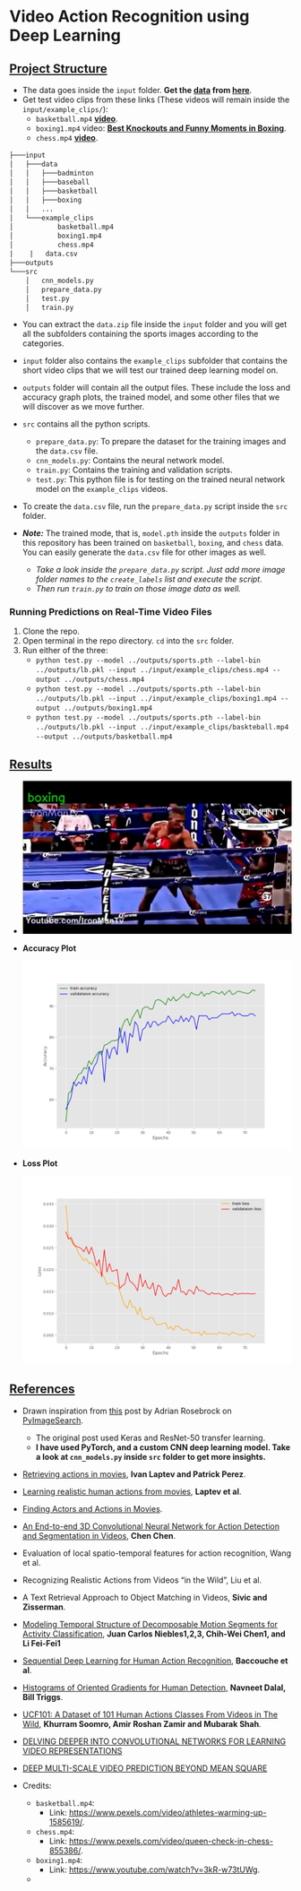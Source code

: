 # Video Action Recognition using Deep Learning





## <u>Project Structure</u>

* The data goes inside the `input` folder. **Get the [data](https://drive.google.com/file/d/107w498Ahs7hxuCAd8tEX0u33OQUYWq4Y/view) from [here](https://drive.google.com/file/d/107w498Ahs7hxuCAd8tEX0u33OQUYWq4Y/view)**.
* Get test video clips from these links (These videos will remain inside the `input/example_clips/`):
  * `basketball.mp4` [**video**](https://www.pexels.com/video/athletes-warming-up-1585619/).
  * `boxing1.mp4` video: **[Best Knockouts and Funny Moments in Boxing](https://www.youtube.com/watch?v=3kR-w73tUWg)**.
  * `chess.mp4` **[video](https://www.pexels.com/video/queen-check-in-chess-855386/)**.

```
├───input
│   ├───data
│   │   ├───badminton
│   │   ├───baseball
│   │   ├───basketball
│   │   ├───boxing
│   │   ...
│   └───example_clips
│           basketball.mp4
│           boxing1.mp4
│           chess.mp4
|    |   data.csv 
├───outputs
└───src
    │   cnn_models.py
    │   prepare_data.py
    │   test.py
    │   train.py
```

* You can extract the `data.zip` file inside the `input` folder and you will get all the subfolders containing the sports images according to the categories.
* `input` folder also contains the `example_clips` subfolder that contains the short video clips that we will test our trained deep learning model on.
* `outputs` folder will contain all the output files. These include the loss and accuracy graph plots, the trained model, and some other files that we will discover as we move further.
* `src` contains all the python scripts.
  - `prepare_data.py`: To prepare the dataset for the training images and the `data.csv` file.
  - `cnn_models.py`: Contains the neural network model.
  - `train.py`: Contains the training and validation scripts.
  - `test.py`: This python file is for testing on the trained neural network model on the `example_clips` videos.
* To create the `data.csv` file, run the `prepare_data.py` script inside the `src` folder.

* ***Note:*** The trained mode, that is, `model.pth` inside the `outputs` folder in this repository has been trained on `basketball`,  `boxing`, and `chess` data. You can easily generate the `data.csv` file for other images as well. 
  * *Take a look inside the `prepare_data.py` script. Just add more image folder names to the `create_labels` list and execute the script.*
  * *Then run `train.py` to train on those image data as well.*  

### Running Predictions on Real-Time Video Files

1. Clone the repo.
2. Open terminal in the repo directory. `cd` into the `src` folder.
3. Run either of the three:
   * `python test.py --model ../outputs/sports.pth --label-bin ../outputs/lb.pkl --input ../input/example_clips/chess.mp4 --output ../outputs/chess.mp4`
   * `python test.py --model ../outputs/sports.pth --label-bin ../outputs/lb.pkl --input ../input/example_clips/boxing1.mp4 --output ../outputs/boxing1.mp4`
   * `python test.py --model ../outputs/sports.pth --label-bin ../outputs/lb.pkl --input ../input/example_clips/baskteball.mp4 --output ../outputs/basketball.mp4`



## <u>Results</u>

* ![Example Image Result](https://github.com/sovit-123/Video-Recognition-using-Deep-Learning/blob/master/outputs/example_image.PNG?raw=true)

* **Accuracy Plot**

  ![accuracy.png](https://github.com/sovit-123/Video-Recognition-using-Deep-Learning/blob/master/outputs/accuracy.png?raw=true)

* **Loss Plot**

  ![](https://github.com/sovit-123/Video-Recognition-using-Deep-Learning/blob/master/outputs/loss.png?raw=true)



## <u>References</u>

* Drawn inspiration from [this](https://www.pyimagesearch.com/2019/07/15/video-classification-with-keras-and-deep-learning/) post by Adrian Rosebrock on [PyImageSearch](https://www.pyimagesearch.com/).
  * The original post used Keras and ResNet-50 transfer learning.
  * **I have used PyTorch, and a custom CNN deep learning model. Take a look at `cnn_models.py` inside `src` folder to get more insights.**

* [Retrieving actions in movies](http://www.irisa.fr/vista/Papers/2007_iccv_laptev.pdf), **Ivan Laptev and Patrick Perez**.
* [Learning realistic human actions from movies](https://www.irisa.fr/vista/Papers/2008_cvpr_laptev.pdf), **Laptev et al**.
* [Finding Actors and Actions in Movies](https://www.di.ens.fr/willow/research/actoraction/).
* [An End-to-end 3D Convolutional Neural Network for Action Detection and Segmentation in Videos](https://www.academia.edu/35318871/An_End-to-end_3D_Convolutional_Neural_Network_for_Action_Detection_and_Segmentation_in_Videos?email_work_card=title), **Chen Chen**.
* Evaluation of local spatio-temporal features for action recognition, Wang et al.         
* Recognizing Realistic Actions from Videos “in the Wild”, Liu et al. 
* A Text Retrieval Approach to Object Matching in Videos, **Sivic and Zisserman**. 
* [Modeling Temporal Structure of Decomposable Motion Segments for Activity Classification](https://www.researchgate.net/profile/Juan_Carlos_Niebles/publication/221304534_Modeling_Temporal_Structure_of_Decomposable_Motion_Segments_for_Activity_Classification/links/00b495304fe61c9551000000.pdf), **Juan Carlos Niebles1,2,3, Chih-Wei Chen1, and Li Fei-Fei1**
* [Sequential Deep Learning for Human Action Recognition](), **Baccouche et al**.
* [Histograms of Oriented Gradients for Human Detection,](https://hal.inria.fr/file/index/docid/548512/filename/hog_cvpr2005.pdf)  **Navneet Dalal, Bill Triggs**.
* [UCF101: A Dataset of 101 Human Actions Classes From Videos in The Wild](https://arxiv.org/pdf/1212.0402.pdf), **Khurram Soomro, Amir Roshan Zamir and Mubarak Shah**.
* [DELVING DEEPER INTO CONVOLUTIONAL NETWORKS FOR LEARNING VIDEO REPRESENTATIONS](https://arxiv.org/pdf/1511.06432v4.pdf)
* [DEEP MULTI-SCALE VIDEO PREDICTION BEYOND MEAN SQUARE ](https://arxiv.org/pdf/1511.05440v6.pdf)
* Credits:
  * `basketball.mp4`:
    * Link: https://www.pexels.com/video/athletes-warming-up-1585619/.
  * `chess.mp4`: 
    * Link: https://www.pexels.com/video/queen-check-in-chess-855386/.
  * `boxing1.mp4`: 
    * Link: https://www.youtube.com/watch?v=3kR-w73tUWg.
  * 

